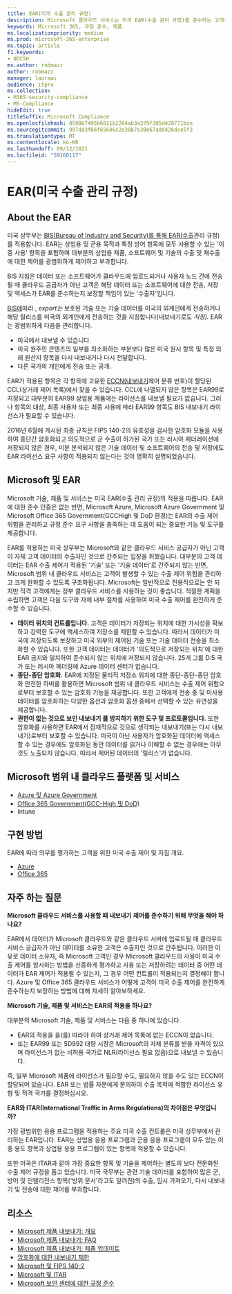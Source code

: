 ```yaml
---
title: EAR(미국 수출 관리 규정)
description: Microsoft 클라우드 서비스는 미국 EAR(수출 관리 규정)를 준수하는 고객이 규정 준수 요구 사항을 충족하고 수출 제어 위험을 관리하는 데 도움이 됩니다.
keywords: Microsoft 365, 규정 준수, 제품
ms.localizationpriority: medium
ms.prod: microsoft-365-enterprise
ms.topic: article
f1.keywords:
- NOCSH
ms.author: robmazz
author: robmazz
manager: laurawi
audience: itpro
ms.collection:
- M365-security-compliance
- MS-Compliance
hideEdit: true
titleSuffix: Microsoft Compliance
ms.openlocfilehash: 859067495b6811b2264ab3a379f305d428771bce
ms.sourcegitcommit: 997dd3f66f65686c2e38b7e30e67add426dce5f3
ms.translationtype: MT
ms.contentlocale: ko-KR
ms.lasthandoff: 09/12/2021
ms.locfileid: "59160117"
---
```

# <a name="us-export-administration-regulations-ear"></a>EAR(미국 수출 관리 규정)

## <a name="about-the-ear"></a>About the EAR

미국 상무부는 [BIS(Bureau of Industry and Security)를 통해 EAR(수출](https://www.bis.doc.gov/)관리 규정)를 적용합니다. EAR는 상업용 및 군용 목적과 특정 방어 항목에 모두 사용할 수 있는 '이중 사용' 항목을 포함하여 대부분의 상업용 제품, 소프트웨어 및 기술의 수출 및 재수출에 대한 제어를 광범위하게 제어하고 부과합니다.

BIS 지침은 데이터 또는 소프트웨어가 클라우드에 업로드되거나 사용자 노드 간에 전송될 때 클라우드 공급자가 아닌 고객은 해당 데이터 또는 소프트웨어에 대한 전송, 저장 및 액세스가 EAR를 준수하는지 보장할 책임이 있는 '수출자'입니다.

[BIS에](https://www.bis.doc.gov/index.php/documents/regulation-docs/412-part-734-scope-of-the-export-administration-regulations/file)따라 , *export는* 보호된 기술 또는 기술 데이터를 미국의 외계인에게 전송하거나 해당 릴리스를 미국의 외계인에게 전송하는 것을 지칭합니다(내보내기로도 *지칭).* EAR는 광범위하게 다음을 관리합니다.

- 미국에서 내보낼 수 있습니다.
- 미국 원주민 콘텐츠의 일부를 최소화하는 부분보다 많은 미국 원시  항목 및 특정 외래 원산지 항목을 다시 내보내거나 다시 전달합니다.
- 다른 국가의 개인에게 전송 또는 공개.

EAR가 적용된 항목은 각 항목에 고유한 [ECCN(내보내기](https://www.bis.doc.gov/index.php/licensing/commerce-control-list-classification/export-control-classification-number-eccn)제어 분류 번호)이 할당된 CCL(상거래 제어 목록)에서 찾을 수 있습니다. CCL에 나열되지 않은 항목은 EAR99로 지정되고 대부분의 EAR99 상업용 제품에는 라이선스를 내보낼 필요가 없습니다. 그러나 항목의 대상, 최종 사용자 또는 최종 사용에 따라 EAR99 항목도 BIS 내보내기 라이선스가 필요할 수 있습니다.

2016년 6월에 게시된 최종 규칙은 FIPS 140-2의 유효성을 검사한 암호화 모듈을 사용하여 종단간 암호화되고 의도적으로 군 수출이 허가된 국가 또는 러시아 페더레이션에 저장되지 않은 경우, 미분 분석되지 않은 기술 데이터 및 소프트웨어의 전송 및 저장에도 EAR 라이선스 요구 사항이 적용되지 않는다는 것이 명확히 설명되었습니다. [](https://www.federalregister.gov/documents/2016/06/03/2016-12734/revisions-to-definitions-in-the-export-administration-regulations)

## <a name="microsoft-and-the-ear"></a>Microsoft 및 EAR

Microsoft 기술, 제품 및 서비스는 미국 EAR(수출 관리 규정)의 적용을 따릅니다. EAR에 대한 준수 인증은 없는 반면, Microsoft Azure, Microsoft Azure Government 및 Microsoft Office 365 Government(GCCHigh 및 DoD 환경)는 EAR의 수출 제어 위험을 관리하고 규정 준수 요구 사항을 충족하는 데 도움이 되는 중요한 기능 및 도구를 제공합니다.

EAR를 적용하는 미국 상무부는 Microsoft와 같은 클라우드 서비스 공급자가 아닌 고객이 자체 고객 데이터의 수출자인 것으로 간주되는 입장을 취했습니다. 대부분의 고객 데이터는 EAR 수출 제어가 적용된 '기술' 또는 '기술 데이터'로 간주되지 않는 반면, Microsoft 범위 내 클라우드 서비스는 고객이 발생할 수 있는 수출 제어 위험을 관리하고 크게 완화할 수 있도록 구조화됩니다. Microsoft는 일반적으로 전용적으로는 안 되지만 적격 고객에게는 정부 클라우드 서비스를 사용하는 것이 좋습니다. 적절한 계획을 수립하면 고객은 다음 도구와 자체 내부 절차를 사용하여 미국 수출 제어를 완전하게 준수할 수 있습니다.

- **데이터 위치의 컨트롤입니다.** 고객은 데이터가 저장되는 위치에 대한 가시성을 확보하고 강력한 도구에 액세스하여 저장소를 제한할 수 있습니다. 따라서 데이터가 미국에 저장되도록 보장하고 미국 외부의 제어된 기술 또는 기술 데이터 전송을 최소화할 수 있습니다. 또한 고객 데이터는 데이터가 '의도적으로 저장되는 위치'에 대한 EAR 금지와 일치하여 준수되지 않는 위치에 저장되지 않습니다. 25개 그룹 D:5 국가 또는 러시아 페더링에 Azure 데이터 센터가 없습니다.
- **종단-종단 암호화.** EAR에 지정된 물리적 저장소 위치에 대한 종단-종단-종단 암호화 안전한 하버를 활용하면 Microsoft 범위 내 클라우드 서비스는 수출 제어 위험으로부터 보호할 수 있는 암호화 기능을 제공합니다. 또한 고객에게 전송 [](https://aka.ms/Azure-Encryption-Overview) 중 및 미사용 데이터를 암호화하는 다양한 옵션과 암호화 옵션 중에서 선택할 수 있는 유연성을 제공합니다.
- **권한이 없는 것으로 보인 내보내기 를 방지하기 위한 도구 및 프로토콜입니다.** 또한 암호화를 사용하면 EAR에서 잠재적으로 것으로 생각되는 내보내기(또는 다시 내보내기)로부터 보호할 수 있습니다. 미국이 아닌 사용자가 암호화된 데이터에 액세스할 수 있는 경우에도 암호화된 동안 데이터를 읽거나 이해할 수 없는 경우에는 아무 것도 노출되지 않습니다. 따라서 제어된 데이터의 '릴리스'가 없습니다.

## <a name="microsoft-in-scope-cloud-platforms--services"></a>Microsoft 범위 내 클라우드 플랫폼 및 서비스

- [Azure 및 Azure Government](https://aka.ms/AzureCompliance)
- [Office 365 Government(GCC-High 및 DoD)](https://aka.ms/Office-365-Export-Controls)
- Intune

## <a name="how-to-implement"></a>구현 방법

EAR에 따라 의무를 평가하는 고객을 위한 미국 수출 제어 및 지침 개요.

- [Azure](https://aka.ms/Azure-Export-Controls)
- [Office 365](https://aka.ms/Office-365-Export-Controls)

## <a name="frequently-asked-questions"></a>자주 하는 질문

**Microsoft 클라우드 서비스를 사용할 때 내보내기 제어를 준수하기 위해 무엇을 해야 하나요?**

EAR에서 데이터가 Microsoft 클라우드와 같은 클라우드 서버에 업로드될 때 클라우드 서비스 공급자가 아닌 데이터를 소유한 고객은 수출자인 것으로 간주됩니다. 이러한 이유로 데이터 소유자, 즉 Microsoft 고객인 경우 Microsoft 클라우드의 사용이 미국 수출 제어를 암시하는 방법을 신중하게 평가하고 사용 또는 저장하려는 데이터 중 어떤 데이터가 EAR 제어가 적용될 수 있는지, 그 경우 어떤 컨트롤이 적용되는지 결정해야 합니다. Azure 및 [](https://servicetrust.microsoft.com/ViewPage/TrustDocuments?command=Download&downloadType=Document&downloadId=c24c11f2-2cd4-444a-9160-19762855ad3a&docTab=6d000410-c9e9-11e7-9a91-892aae8839ad_FAQ_and_White_Papers) Office 365 [](https://query.prod.cms.rt.microsoft.com/cms/api/am/binary/RE1s5kI) 클라우드 서비스가 어떻게 고객이 미국 수출 제어를 완전하게 준수하는지 보장하는 방법에 대해 자세히 알아보하세요.

**Microsoft 기술, 제품 및 서비스는 EAR의 적용을 하나요?**

대부분의 Microsoft 기술, 제품 및 서비스는 다음 중 하나에 있습니다.

- EAR의 적용을 을(를) 따라야 하여 상거래 제어 목록에 없는 ECCN이 없습니다.
- 또는 EAR99 또는 5D992 대량 시장은 Microsoft의 자체 분류를 받을 자격이 있으며 라이선스가 없는 비허용 국가로 NLR(라이선스 필요 없음)으로 내보낼 수 있습니다.

즉, 일부 Microsoft 제품에 라이선스가 필요할 수도, 필요하지 않을 수도 있는 ECCN이 할당되어 있습니다. EAR 또는 법률 자문에게 문의하여 수출 목적에 적합한 라이선스 유형 및 적격 국가를 결정하십시오.

**EAR와 ITAR(International Traffic in Arms Regulations)의 차이점은 무엇입니까?**

가장 광범위한 응용 프로그램을 적용하는 주요 미국 수출 컨트롤은 미국 상무부에서 관리하는 EAR입니다. EAR는 상업용 응용 프로그램과 군용 응용 프로그램이 모두 있는 이중 용도 항목과 상업용 응용 프로그램이 있는 항목에 적용할 수 있습니다.

또한 미국은 ITAR과 같이 가장 중요한 항목 및 기술을 제어하는 별도의 보다 전문화된 수출 제어 규정을 품고 있습니다. 미국 국무부는 관련 기술 데이터를 포함하여 많은 군, 방어 및 인텔리전스 항목('방위 문서'라고도 알려진)의 수출, 임시 가져오기, 다시 내보내기 및 전송에 대한 제어를 부과합니다.

## <a name="resources"></a>리소스

- [Microsoft 제품 내보내기: 개요](https://www.microsoft.com/exporting/overview.aspx)
- [Microsoft 제품 내보내기: FAQ](https://www.microsoft.com/exporting/faq.aspx)
- [Microsoft 제품 내보내기: 제품 업데이트](https://www.microsoft.com/exporting/exporting-information.aspx)
- [암호화에 대한 내보내기 제한](/windows/uwp/security/export-restrictions-on-cryptography)
- [Microsoft 및 FIPS 140-2](offering-fips-140-2.md)
- [Microsoft 및 ITAR](offering-itar.md)
- [Microsoft 보안 센터에 대한 규정 준수](https://www.microsoft.com/trust-center/compliance/compliance-overview)
